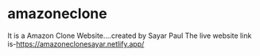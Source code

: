 # amazoneclone
It is a Amazon Clone Website....created by Sayar Paul
The live website link is-https://amazoneclonesayar.netlify.app/
